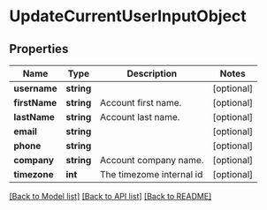# UpdateCurrentUserInputObject

## Properties
Name | Type | Description | Notes
------------ | ------------- | ------------- | -------------
**username** | **string** |  | [optional] 
**firstName** | **string** | Account first name. | [optional] 
**lastName** | **string** | Account last name. | [optional] 
**email** | **string** |  | [optional] 
**phone** | **string** |  | [optional] 
**company** | **string** | Account company name. | [optional] 
**timezone** | **int** | The timezome internal id | [optional] 

[[Back to Model list]](../README.md#documentation-for-models) [[Back to API list]](../README.md#documentation-for-api-endpoints) [[Back to README]](../README.md)


